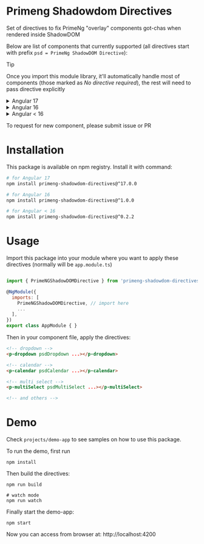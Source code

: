 # Primeng Shadowdom Directives
Set of directives to fix PrimeNg "overlay" components got-chas when rendered inside ShadowDOM

Below are list of components that currently supported (all directives start with prefix `psd = PrimeNg ShadowDOM Directive`):

> [!TIP]
> Once you import this module library, it'll automatically handle most of components (those marked as *No directive required*), the rest will need to pass directive explicitly

<details>
  <summary>Angular 17</summary>
  
  - [x] Calendar (*No directive required*)
  - [x] Dropdown (*No directive required*)
  - [x] Dropdown inside Paginator (*No directive required*)
  - [x] Menu (`psdMenu`)
  - [x] Multi Select (*No directive required*)
  - [x] Tooltip (*No directive required*)
  - [x] Auto Complete (*No directive required*)
  - [x] Cascade Select (*No directive required*)
  - [x] Color Picker (*No directive required*)
  - [x] Mega Menu (*No directive required*)
  - [x] Menu Bar (*No directive required*)
  - [x] Confirm Popup (*No directive required*)
  - [x] Overlay Panel (`psdOverlayPanel`)
  - [x] Slide Menu (`psdSlideMenu`)
  - [x] Split Button (`psdSplitButton`)
  - [x] Tiered Menu (`psdTieredMenu`)
  - [x] Tree Select (*No directive required*)
  - [x] Input Mask (`psdInputMask`)
</details>

<details>
  <summary>Angular 16</summary>
  
  - [x] Calendar (*No directive required*)
  - [x] Dropdown (*No directive required*)
  - [x] Dropdown inside Paginator (*No directive required*)
  - [x] Menu (`psdMenu`)
  - [x] Multi Select (*No directive required*)
  - [x] Tooltip (*No directive required*)
  - [x] Auto Complete (`psdAutoComplete`)
  - [x] Cascade Select (*No directive required*)
  - [x] Color Picker (*No directive required*)
  - [x] Mega Menu (`psdMegaMenu`)
  - [x] Menu Bar (`psdMenuBar`)
  - [x] Confirm Popup (*No directive required*)
  - [x] Overlay Panel (`psdOverlayPanel`)
  - [x] Slide Menu (`psdSlideMenu`)
  - [x] Split Button (`psdSplitButton`)
  - [x] Tiered Menu (`psdTieredMenu`)
  - [x] Tree Select (*No directive required*)
  - [x] Input Mask (`psdInputMask`)
</details>

<details>
  <summary>Angular < 16</summary>
  
  - [x] Calendar (`psdCalendar`)
  - [x] Dropdown (`psdDropdown`)
  - [x] Dropdown inside Paginator (`psdPaginator`)
  - [x] Menu (*No directive required*)
  - [x] Multi Select (`psdMultiSelect`)
  - [x] Tooltip (*No directive required*)
  - [x] Auto Complete (`psdAutoComplete`)
  - [x] Cascade Select (`psdCascadeSelect`)
  - [x] Color Picker (*No directive required*)
  - [x] Mega Menu (`psdMegaMenu`)
  - [x] Menu Bar (`psdMenuBar`)
  - [x] Confirm Popup (`psdConfirmPopup`)
  - [x] Overlay Panel (`psdOverlayPanel`)
  - [x] Slide Menu (*No directive required*)
  - [x] Split Button (*No directive required*)
  - [x] Tiered Menu (*No directive required*)
  - [x] Tree Select (`psdTreeSelect`)
  - [x] Input Mask (`psdInputMask`)
</details>

To request for new component, please submit issue or PR
# Installation
This package is available on npm registry. Install it with command:
```sh
# for Angular 17
npm install primeng-shadowdom-directives@^17.0.0

# for Angular 16
npm install primeng-shadowdom-directives@^1.0.0

# for Angular < 16
npm install primeng-shadowdom-directives@^0.2.2
```
# Usage
Import this package into your module where you want to apply these directives (normally will be `app.module.ts`)
```js

import { PrimeNGShadowDOMDirective } from 'primeng-shadowdom-directives';

@NgModule({
  imports: [
    PrimeNGShadowDOMDirective, // import here
    ...
  ],
})
export class AppModule { }
```
Then in your component file, apply the directives:
```html
<!-- dropdown -->
<p-dropdown psdDropdown ...></p-dropdown>

<!-- calendar -->
<p-calendar psdCalendar ...></p-calendar>

<!-- multi select -->
<p-multiSelect psdMultiSelect ...></p-multiSelect>

<!-- and others -->
```
# Demo
Check `projects/demo-app` to see samples on how to use this package.

To run the demo, first run
```
npm install
```
Then build the directives:
```
npm run build

# watch mode
npm run watch
```
Finally start the demo-app:
```
npm start
```
Now you can access from browser at: http://localhost:4200